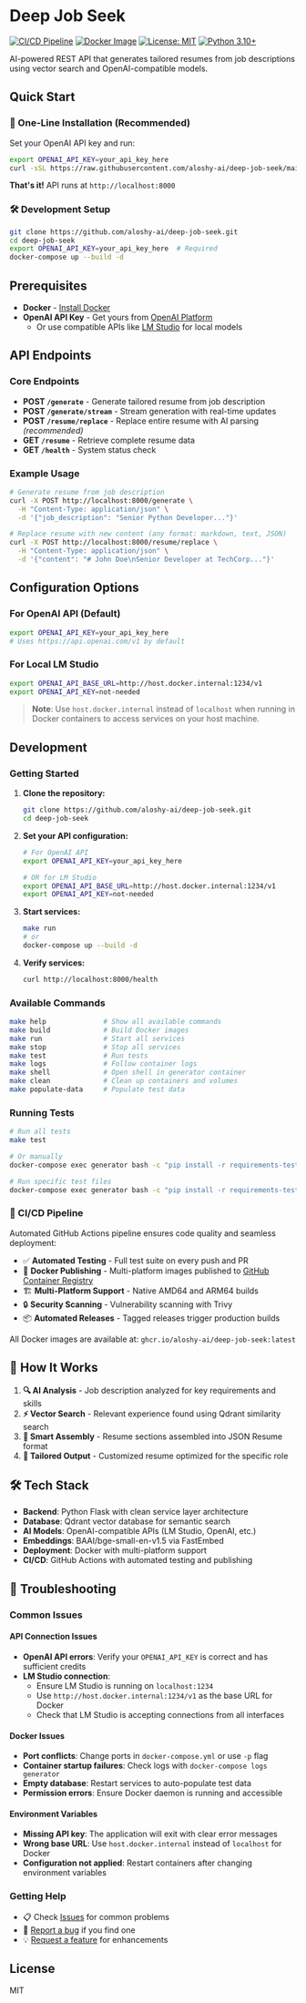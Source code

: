 # Deep Job Seek

[![CI/CD Pipeline](https://github.com/aloshy-ai/deep-job-seek/actions/workflows/ci-cd.yml/badge.svg)](https://github.com/aloshy-ai/deep-job-seek/actions/workflows/ci-cd.yml)
[![Docker Image](https://img.shields.io/badge/docker-ghcr.io-blue?logo=docker)](https://github.com/aloshy-ai/deep-job-seek/pkgs/container/deep-job-seek)
[![License: MIT](https://img.shields.io/badge/License-MIT-yellow.svg)](https://opensource.org/licenses/MIT)
[![Python 3.10+](https://img.shields.io/badge/python-3.10+-blue.svg)](https://www.python.org/downloads/)

AI-powered REST API that generates tailored resumes from job descriptions using vector search and OpenAI-compatible models.

## Quick Start

### 🚀 One-Line Installation (Recommended)
Set your OpenAI API key and run:
```bash
export OPENAI_API_KEY=your_api_key_here
curl -sSL https://raw.githubusercontent.com/aloshy-ai/deep-job-seek/main/run.sh | bash
```
**That's it!** API runs at `http://localhost:8000`

### 🛠️ Development Setup
```bash
git clone https://github.com/aloshy-ai/deep-job-seek.git
cd deep-job-seek
export OPENAI_API_KEY=your_api_key_here  # Required
docker-compose up --build -d
```

## Prerequisites
- **Docker** - [Install Docker](https://docs.docker.com/get-docker/)
- **OpenAI API Key** - Get yours from [OpenAI Platform](https://platform.openai.com/api-keys)
  - Or use compatible APIs like [LM Studio](https://lmstudio.ai/) for local models

## API Endpoints

### Core Endpoints
- **POST `/generate`** - Generate tailored resume from job description
- **POST `/generate/stream`** - Stream generation with real-time updates  
- **POST `/resume/replace`** - Replace entire resume with AI parsing *(recommended)*
- **GET `/resume`** - Retrieve complete resume data
- **GET `/health`** - System status check

### Example Usage
```bash
# Generate resume from job description
curl -X POST http://localhost:8000/generate \
  -H "Content-Type: application/json" \
  -d '{"job_description": "Senior Python Developer..."}'

# Replace resume with new content (any format: markdown, text, JSON)
curl -X POST http://localhost:8000/resume/replace \
  -H "Content-Type: application/json" \
  -d '{"content": "# John Doe\nSenior Developer at TechCorp..."}'
```

## Configuration Options

### For OpenAI API (Default)
```bash
export OPENAI_API_KEY=your_api_key_here
# Uses https://api.openai.com/v1 by default
```

### For Local LM Studio
```bash
export OPENAI_API_BASE_URL=http://host.docker.internal:1234/v1
export OPENAI_API_KEY=not-needed
```
> **Note**: Use `host.docker.internal` instead of `localhost` when running in Docker containers to access services on your host machine.

## Development

### Getting Started

1.  **Clone the repository:**
    ```bash
    git clone https://github.com/aloshy-ai/deep-job-seek.git
    cd deep-job-seek
    ```

2.  **Set your API configuration:**
    ```bash
    # For OpenAI API
    export OPENAI_API_KEY=your_api_key_here
    
    # OR for LM Studio  
    export OPENAI_API_BASE_URL=http://host.docker.internal:1234/v1
    export OPENAI_API_KEY=not-needed
    ```

3.  **Start services:**
    ```bash
    make run
    # or
    docker-compose up --build -d
    ```

4.  **Verify services:**
    ```bash
    curl http://localhost:8000/health
    ```

### Available Commands

```bash
make help              # Show all available commands
make build             # Build Docker images
make run               # Start all services  
make stop              # Stop all services
make test              # Run tests
make logs              # Follow container logs
make shell             # Open shell in generator container
make clean             # Clean up containers and volumes
make populate-data     # Populate test data
```

### Running Tests

```bash
# Run all tests
make test

# Or manually
docker-compose exec generator bash -c "pip install -r requirements-test.txt && pytest"

# Run specific test files
docker-compose exec generator bash -c "pip install -r requirements-test.txt && pytest tests/unit/"
```

### 🔄 CI/CD Pipeline

Automated GitHub Actions pipeline ensures code quality and seamless deployment:

- ✅ **Automated Testing** - Full test suite on every push and PR
- 🐳 **Docker Publishing** - Multi-platform images published to [GitHub Container Registry](https://github.com/aloshy-ai/deep-job-seek/pkgs/container/deep-job-seek)
- 🏗️ **Multi-Platform Support** - Native AMD64 and ARM64 builds
- 🔒 **Security Scanning** - Vulnerability scanning with Trivy
- 📦 **Automated Releases** - Tagged releases trigger production builds

All Docker images are available at: `ghcr.io/aloshy-ai/deep-job-seek:latest`

## 🧠 How It Works
1. **🔍 AI Analysis** - Job description analyzed for key requirements and skills
2. **⚡ Vector Search** - Relevant experience found using Qdrant similarity search  
3. **🔧 Smart Assembly** - Resume sections assembled into JSON Resume format
4. **📄 Tailored Output** - Customized resume optimized for the specific role

## 🛠️ Tech Stack
- **Backend**: Python Flask with clean service layer architecture
- **Database**: Qdrant vector database for semantic search
- **AI Models**: OpenAI-compatible APIs (LM Studio, OpenAI, etc.)
- **Embeddings**: BAAI/bge-small-en-v1.5 via FastEmbed
- **Deployment**: Docker with multi-platform support
- **CI/CD**: GitHub Actions with automated testing and publishing

## 🔧 Troubleshooting

### Common Issues

#### API Connection Issues
- **OpenAI API errors**: Verify your `OPENAI_API_KEY` is correct and has sufficient credits
- **LM Studio connection**: 
  - Ensure LM Studio is running on `localhost:1234`
  - Use `http://host.docker.internal:1234/v1` as the base URL for Docker
  - Check that LM Studio is accepting connections from all interfaces

#### Docker Issues  
- **Port conflicts**: Change ports in `docker-compose.yml` or use `-p` flag
- **Container startup failures**: Check logs with `docker-compose logs generator`
- **Empty database**: Restart services to auto-populate test data
- **Permission errors**: Ensure Docker daemon is running and accessible

#### Environment Variables
- **Missing API key**: The application will exit with clear error messages
- **Wrong base URL**: Use `host.docker.internal` instead of `localhost` for Docker
- **Configuration not applied**: Restart containers after changing environment variables

### Getting Help
- 📋 Check [Issues](https://github.com/aloshy-ai/deep-job-seek/issues) for common problems
- 🐛 [Report a bug](https://github.com/aloshy-ai/deep-job-seek/issues/new) if you find one
- 💡 [Request a feature](https://github.com/aloshy-ai/deep-job-seek/issues/new) for enhancements

## License
MIT